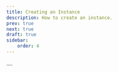 ```yaml
---
title: Creating an Instance
description: How to create an instance.
prev: true
next: true
draft: true
sidebar:
    order: 4
---
```


....